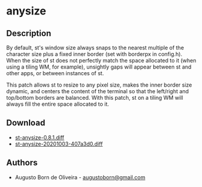 anysize
=========

Description
-----------
By default, st's window size always snaps to the nearest multiple of the
character size plus a fixed inner border (set with borderpx in config.h). When
the size of st does not perfectly match the space allocated to it (when using a
tiling WM, for example), unsightly gaps will appear between st and other apps,
or between instances of st.

This patch allows st to resize to any pixel size, makes the inner border size
dynamic, and centers the content of the terminal so that the left/right and
top/bottom borders are balanced. With this patch, st on a tiling WM will always
fill the entire space allocated to it.

Download
--------
* [st-anysize-0.8.1.diff](st-anysize-0.8.1.diff)
* [st-anysize-20201003-407a3d0.diff](st-anysize-20201003-407a3d0.diff)

Authors
-------
* Augusto Born de Oliveira - <augustoborn@gmail.com>
